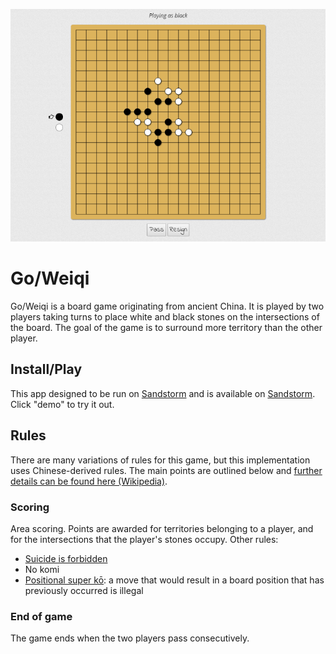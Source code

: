 ![Picture of Go / Weiqi](https://raw.githubusercontent.com/erikmaarten/go-game/master/.sandstorm/app-graphics/screen_707x522.png "A game of Go / Weiqi")

# Go/Weiqi
Go/Weiqi is a board game originating from ancient China. It is played by two players
taking turns to place white and black stones on the intersections of the board. The goal of the game is to surround more territory than the other player.

## Install/Play
This app designed to be run on [Sandstorm](https://sandstorm.io) and is available on [Sandstorm](https://apps.sandstorm.io/app/r75g5cp60zsc3u80zt278kek9v84k786c0tf7mm30hwhvu2njrg0). Click "demo" to try it out.

## Rules
There are many variations of rules for this game, but this implementation uses Chinese-derived rules. The main points are outlined below and [further details can be found here (Wikipedia)](https://en.wikipedia.org/wiki/Rules_of_go). 

### Scoring
Area scoring. Points are awarded for territories belonging to a player, and for the intersections that the player's stones occupy.
Other rules:
* [Suicide is forbidden](https://en.wikipedia.org/wiki/Rules_of_go#Suicide)
* No komi
* [Positional super kō](https://en.wikipedia.org/wiki/Rules_of_go#Repetition): a move that would result in a board position that has previously occurred is illegal

### End of game
The game ends when the two players pass consecutively.